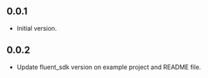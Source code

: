 ## 0.0.1

* Initial version.

## 0.0.2

* Update fluent_sdk version on example project and README file.
